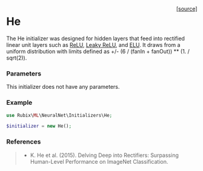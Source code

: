 <span style="float:right;"><a href="https://github.com/RubixML/RubixML/blob/master/src/NeuralNet/Initializers/He.php">[source]</a></span>

# He
The He initializer was designed for hidden layers that feed into rectified linear unit layers such as [ReLU](../activation-functions/relu.md), [Leaky ReLU](../activation-functions/leaky-relu.md), and [ELU](../activation-functions/elu.md). It draws from a uniform distribution with limits defined as +/- (6 / (fanIn + fanOut)) ** (1. / sqrt(2)).

### Parameters
This initializer does not have any parameters.

### Example
```php
use Rubix\ML\NeuralNet\Initializers\He;

$initializer = new He();
```

### References
>- K. He et al. (2015). Delving Deep into Rectifiers: Surpassing Human-Level Performance on ImageNet Classification.